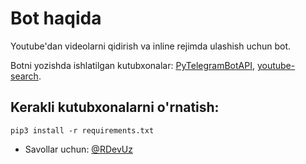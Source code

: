 # Bot haqida
Youtube'dan videolarni qidirish va inline rejimda ulashish uchun bot.

Botni yozishda ishlatilgan kutubxonalar: [PyTelegramBotAPI](https://pypi.org/project/pyTelegramBotAPI/), [youtube-search](https://pypi.org/project/youtube-search/).
## Kerakli kutubxonalarni o'rnatish:
`pip3 install -r requirements.txt`



- Savollar uchun: [@RDevUz](https://t.me/RDevUz)
